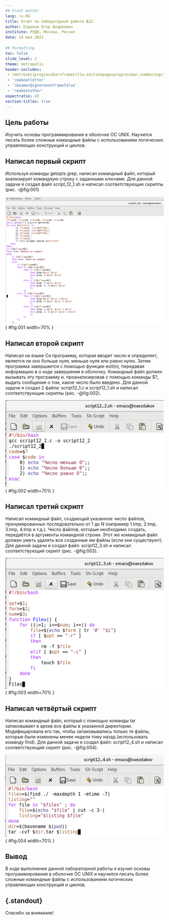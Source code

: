 ```yaml
---
## Front matter
lang: ru-RU
title: Отчёт по лабораторной работе №12
author: Ездаков Егор Андреевич
institute: РУДН, Москва, Россия
date: 14 мая 2021

## Formatting
toc: false
slide_level: 2
theme: metropolis
header-includes: 
 - \metroset{progressbar=frametitle,sectionpage=progressbar,numbering=fraction}
 - '\makeatletter'
 - '\beamer@ignorenonframefalse'
 - '\makeatother'
aspectratio: 43
section-titles: true
---
```


## Цель работы

Изучить основы программирования в оболочке ОС UNIX. Научится писать более сложные командные файлы с использованием логических управляющих конструкций и циклов.

## Написал первый скрипт

Используя команды getopts grep, написал командный файл, который анализирует командную строку с заданными ключами. Для данной задачи я создал файл script_12_1.sh и написал соответствующие скрипты (рис. -@fig:001)

![Написал первый скрипт](screenshots/1.png){ #fig:001 width=70% }

## Написал второй скрипт

Написал на языке Си программу, которая вводит число и определяет, является ли оно больше нуля, меньше нуля или равно нулю. Затем программа завершается с помощью функции exit(n), передавая информацию в о коде завершения в оболочку. Командный файл должен вызывать эту программу и, проанализировав с помощью команды $?, выдать сообщение о том, какое число было введено. Для данной задачи я создал 2 файла: script12_1.c и script12_1.sh и написал соответствующие скрипты (рис. -@fig:002).

![Написал второй скрипт](screenshots/6.png){ #fig:002 width=70% }

## Написал третий скрипт

Написал командный файл, создающий указанное число файлов, пронумерованных последовательно от 1 до N (например 1.tmp, 2.tmp, 3.tmp, 4.tmp и т.д.). Число файлов, которые необходимо создать, передаётся в аргументы командной строки. Этот же командный файл должен уметь удалять все созданные им файлы (если они существуют). Для данной задачи я создал файл: script12_3.sh и написал соответствующий скрипт (рис. -@fig:003).

![Написал третий скрипт](screenshots/8.png){ #fig:003 width=70% }

## Написал четвёртый скрипт

Написал командный файл, который с помощью команды tar запаковывает в архив все файлы в указанной директории. Модифицировала его так, чтобы запаковывались только те файлы, которые были изменены менее недели тому назад (использовать команду find). Для данной задачи я создал файл: script12_4.sh и написал соответствующий скрипт (рис. -@fig:004).

![Написал четвёртый скрипт](screenshots/10.png){ #fig:004 width=70% }

## Вывод

В ходе выполнения данной лабораторной работы я изучил основы программирования в оболочке ОС UNIX и научился писать более сложные командные файлы с использованием логических управляющих конструкций и циклов.

## {.standout}

Спасибо за внимание!